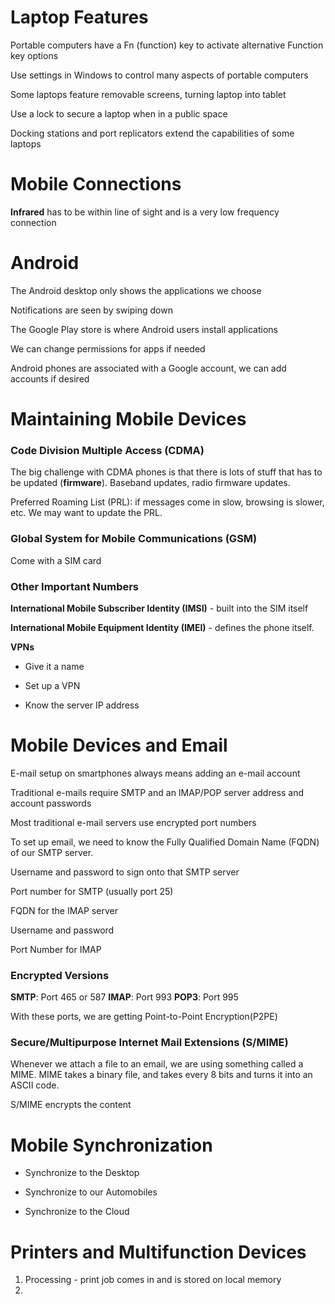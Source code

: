 # Laptop Features

Portable computers have a Fn (function) key to activate alternative Function key options

Use settings in Windows to control many aspects of portable computers

Some laptops feature removable screens, turning laptop into tablet

Use a lock to secure a laptop when in a public space

Docking stations and port replicators extend the capabilities of some laptops

# Mobile Connections

**Infrared** has to be within line of sight and is a very low frequency connection

# Android

The Android desktop only shows the applications we choose

Notifications are seen by swiping down

The Google Play store is where Android users install applications

We can change permissions for apps if needed

Android phones are associated with a Google account, we can add accounts if desired

# Maintaining Mobile Devices

### Code Division Multiple Access (CDMA)

The big challenge with CDMA phones is that there is lots of stuff that has to be updated (**firmware**). Baseband updates, radio firmware updates.

Preferred Roaming List (PRL): if messages come in slow, browsing is slower, etc. We may want to update the PRL.

### Global System for Mobile Communications (GSM)

Come with a SIM card

### Other Important Numbers

**International Mobile Subscriber Identity (IMSI)** - built into the SIM itself

**International Mobile Equipment Identity (IMEI)** - defines the phone itself.

**VPNs**

- Give it a name

* Set up a VPN

- Know the server IP address

# Mobile Devices and Email

E-mail setup on smartphones always means adding an e-mail account

Traditional e-mails require SMTP and an IMAP/POP server address and account passwords

Most traditional e-mail servers use encrypted port numbers

To set up email, we need to know the Fully Qualified Domain Name (FQDN) of our SMTP server.

Username and password to sign onto that SMTP server

Port number for SMTP (usually port 25)

FQDN for the IMAP server

Username and password

Port Number for IMAP

### Encrypted Versions

**SMTP**: Port 465 or 587
**IMAP**: Port 993
**POP3**: Port 995

With these ports, we are getting Point-to-Point Encryption(P2PE)

### Secure/Multipurpose Internet Mail Extensions (S/MIME)

Whenever we attach a file to an email, we are using something called a MIME. MIME takes a binary file, and takes every 8 bits and turns it into an ASCII code.

S/MIME encrypts the content

# Mobile Synchronization

- Synchronize to the Desktop

- Synchronize to our Automobiles

- Synchronize to the Cloud

# Printers and Multifunction Devices

1. Processing - print job comes in and is stored on local memory
2.
